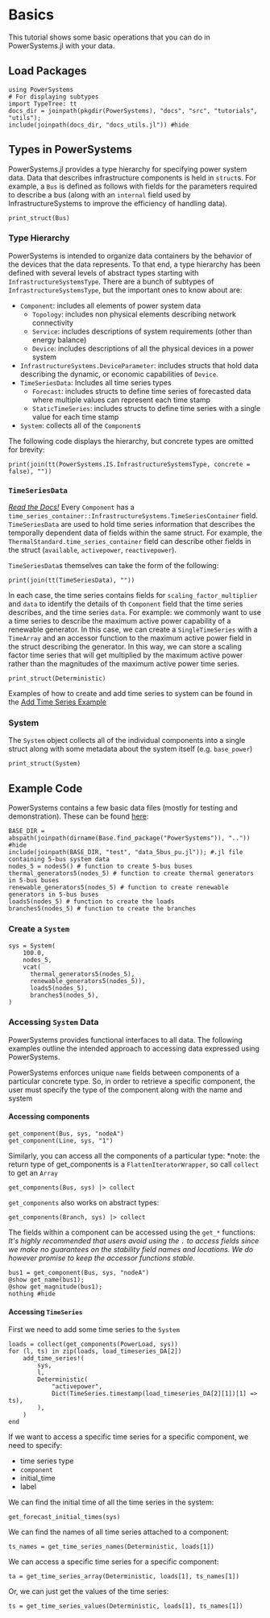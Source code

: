 # Basics

This tutorial shows some basic operations that you can do in PowerSystems.jl with your data.

## Load Packages

```@repl basics
using PowerSystems
# For displaying subtypes
import TypeTree: tt
docs_dir = joinpath(pkgdir(PowerSystems), "docs", "src", "tutorials", "utils");
include(joinpath(docs_dir, "docs_utils.jl")) #hide
```

## Types in PowerSystems

PowerSystems.jl provides a type hierarchy for specifying power system data. Data that
describes infrastructure components is held in `struct`s. For example, a `Bus` is defined
as follows with fields for the parameters required to describe a bus (along with an
`internal` field used by InfrastructureSystems to improve the efficiency of handling data).

```@repl basics
print_struct(Bus)
```

### Type Hierarchy

PowerSystems is intended to organize data containers by the behavior of the devices that
the data represents. To that end, a type hierarchy has been defined with several levels of
abstract types starting with `InfrastructureSystemsType`. There are a bunch of subtypes of
`InfrastructureSystemsType`, but the important ones to know about are:

- `Component`: includes all elements of power system data
  - `Topology`: includes non physical elements describing network connectivity
  - `Service`: includes descriptions of system requirements (other than energy balance)
  - `Device`: includes descriptions of all the physical devices in a power system
- `InfrastructureSystems.DeviceParameter`: includes structs that hold data describing the
 dynamic, or economic capabilities of `Device`.
- `TimeSeriesData`: Includes all time series types
  - `Forecast`: includes structs to define time series of forecasted data where multiple
values can represent each time stamp
  - `StaticTimeSeries`: includes structs to define time series with a single value for each
time stamp
- `System`: collects all of the `Component`s

The following code displays the hierarchy, but concrete types are omitted for brevity:

```@repl basics
print(join(tt(PowerSystems.IS.InfrastructureSystemsType, concrete = false), ""))
```

### `TimeSeriesData`

[_Read the Docs!_](https://nrel-sienna.github.io/PowerSystems.jl/stable/modeler_guide/time_series/)
Every `Component` has a `time_series_container::InfrastructureSystems.TimeSeriesContainer`
field. `TimeSeriesData` are used to hold time series information that describes the
temporally dependent data of fields within the same struct. For example, the
`ThermalStandard.time_series_container` field can
describe other fields in the struct (`available`, `activepower`, `reactivepower`).

`TimeSeriesData`s themselves can take the form of the following:

```@repl basics
print(join(tt(TimeSeriesData), ""))
```

In each case, the time series contains fields for `scaling_factor_multiplier` and `data`
to identify the details of  th `Component` field that the time series describes, and the
time series `data`. For example: we commonly want to use a time series to
describe the maximum active power capability of a renewable generator. In this case, we
can create a `SingleTimeSeries` with a `TimeArray` and an accessor function to the
maximum active power field in the struct describing the generator. In this way, we can
store a scaling factor time series that will get multiplied by the maximum active power
rather than the magnitudes of the maximum active power time series.

```@repl basics
print_struct(Deterministic)
```

Examples of how to create and add time series to system can be found in the
[Add Time Series Example](https://nrel-sienna.github.io/PowerSystems.jl/stable/tutorials/add_forecasts/)

### System

The `System` object collects all of the individual components into a single struct along
with some metadata about the system itself (e.g. `base_power`)

```@repl basics
print_struct(System)
```

## Example Code

PowerSystems contains a few basic data files (mostly for testing and demonstration). These can be found [here](https://github.com/NREL-Sienna/PowerSystems.jl/blob/main/test/data_5bus_pu.jl):

```@repl basics
BASE_DIR = abspath(joinpath(dirname(Base.find_package("PowerSystems")), "..")) #hide
include(joinpath(BASE_DIR, "test", "data_5bus_pu.jl")); #.jl file containing 5-bus system data
nodes_5 = nodes5() # function to create 5-bus buses
thermal_generators5(nodes_5) # function to create thermal generators in 5-bus buses
renewable_generators5(nodes_5) # function to create renewable generators in 5-bus buses
loads5(nodes_5) # function to create the loads
branches5(nodes_5) # function to create the branches
```

### Create a `System`

```@repl basics
sys = System(
    100.0,
    nodes_5,
    vcat(
      thermal_generators5(nodes_5),
      renewable_generators5(nodes_5)),
      loads5(nodes_5),
      branches5(nodes_5),
)
```

### Accessing `System` Data

PowerSystems provides functional interfaces to all data. The following examples outline
the intended approach to accessing data expressed using PowerSystems.

PowerSystems enforces unique `name` fields between components of a particular concrete type.
So, in order to retrieve a specific component, the user must specify the type of the component
along with the name and system

#### Accessing components

```@repl basics
get_component(Bus, sys, "nodeA")
get_component(Line, sys, "1")
```

Similarly, you can access all the components of a particular type: *note: the return type
of get_components is a `FlattenIteratorWrapper`, so call `collect` to get an `Array`

```@repl basics
get_components(Bus, sys) |> collect
```

`get_components` also works on abstract types:

```@repl basics
get_components(Branch, sys) |> collect
```

The fields within a component can be accessed using the `get_*` functions:
*It's highly recommended that users avoid using the `.` to access fields since we make no
guarantees on the stability field names and locations. We do however promise to keep the
accessor functions stable.*

```@repl basics
bus1 = get_component(Bus, sys, "nodeA")
@show get_name(bus1);
@show get_magnitude(bus1);
nothing #hide
```

#### Accessing `TimeSeries`

First we need to add some time series to the `System`

```@repl basics
loads = collect(get_components(PowerLoad, sys))
for (l, ts) in zip(loads, load_timeseries_DA[2])
    add_time_series!(
        sys,
        l,
        Deterministic(
            "activepower",
            Dict(TimeSeries.timestamp(load_timeseries_DA[2][1])[1] => ts),
        ),
    )
end
```

If we want to access a specific time series for a specific component, we need to specify:

- time series type
- `component`
- initial_time
- label

We can find the initial time of all the time series in the system:

```@repl basics
get_forecast_initial_times(sys)
```

We can find the names of all time series attached to a component:

```@repl basics
ts_names = get_time_series_names(Deterministic, loads[1])
```

We can access a specific time series for a specific component:

```@repl basics
ta = get_time_series_array(Deterministic, loads[1], ts_names[1])
```

Or, we can just get the values of the time series:

```@repl basics
ts = get_time_series_values(Deterministic, loads[1], ts_names[1])
```
